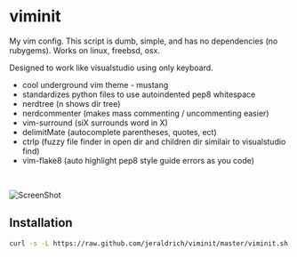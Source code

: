 # viminit
My vim config. This script is dumb, simple, and has no dependencies (no rubygems). Works on linux, freebsd, osx.

Designed to work like visualstudio using only keyboard.

- cool underground vim theme - mustang
- standardizes python files to use autoindented pep8 whitespace
- nerdtree (n shows dir tree)
- nerdcommenter (makes mass commenting / uncommenting easier)
- vim-surround (siX surrounds word in X)
- delimitMate (autocomplete parentheses, quotes, ect)
- ctrlp (fuzzy file finder in open dir and children dir similair to visualstudio find)
- vim-flake8 (auto highlight pep8 style guide errors as you code)

</br>

![ScreenShot](https://github.com/jeraldrich/viminit/blob/master/mustang_theme.png)

## Installation
```bash
curl -s -L https://raw.github.com/jeraldrich/viminit/master/viminit.sh | bash
```

